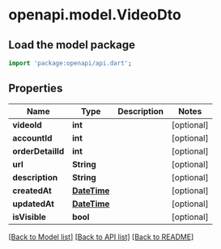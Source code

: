 # openapi.model.VideoDto

## Load the model package
```dart
import 'package:openapi/api.dart';
```

## Properties
Name | Type | Description | Notes
------------ | ------------- | ------------- | -------------
**videoId** | **int** |  | [optional] 
**accountId** | **int** |  | [optional] 
**orderDetailId** | **int** |  | [optional] 
**url** | **String** |  | [optional] 
**description** | **String** |  | [optional] 
**createdAt** | [**DateTime**](DateTime.md) |  | [optional] 
**updatedAt** | [**DateTime**](DateTime.md) |  | [optional] 
**isVisible** | **bool** |  | [optional] 

[[Back to Model list]](../README.md#documentation-for-models) [[Back to API list]](../README.md#documentation-for-api-endpoints) [[Back to README]](../README.md)


